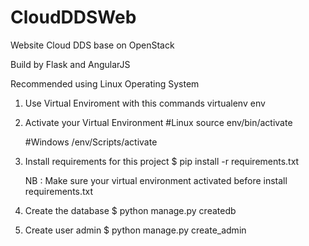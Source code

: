 # CloudDDSWeb
Website Cloud DDS base on OpenStack

Build by Flask and AngularJS

Recommended using Linux Operating System

1. Use Virtual Enviroment with this commands
   virtualenv env

2. Activate your Virtual Environment
   #Linux
   source env/bin/activate
   
   #Windows
   /env/Scripts/activate
   
3. Install requirements for this project
   $ pip install -r requirements.txt
   
   NB : Make sure your virtual environment activated before install requirements.txt
   
4. Create the database
   $ python manage.py createdb
   
5. Create user admin
   $ python manage.py create_admin
